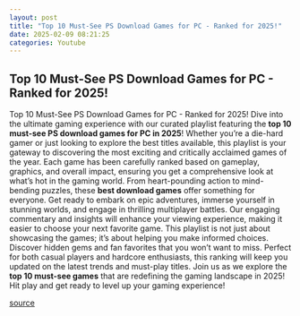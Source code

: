 ```yaml
---
layout: post
title: "Top 10 Must-See PS Download Games for PC - Ranked for 2025!"
date: 2025-02-09 08:21:25
categories: Youtube
---
```


## Top 10 Must-See PS Download Games for PC - Ranked for 2025!

Top 10 Must-See PS Download Games for PC - Ranked for 2025!
Dive into the ultimate gaming experience with our curated playlist featuring the **top 10 must-see PS download games for PC in 2025**! Whether you’re a die-hard gamer or just looking to explore the best titles available, this playlist is your gateway to discovering the most exciting and critically acclaimed games of the year.
Each game has been carefully ranked based on gameplay, graphics, and overall impact, ensuring you get a comprehensive look at what’s hot in the gaming world. From heart-pounding action to mind-bending puzzles, these **best download games** offer something for everyone. 
Get ready to embark on epic adventures, immerse yourself in stunning worlds, and engage in thrilling multiplayer battles. Our engaging commentary and insights will enhance your viewing experience, making it easier to choose your next favorite game. 
This playlist is not just about showcasing the games; it’s about helping you make informed choices. Discover hidden gems and fan favorites that you won’t want to miss. Perfect for both casual players and hardcore enthusiasts, this ranking will keep you updated on the latest trends and must-play titles. 
Join us as we explore the **top 10 must-see games** that are redefining the gaming landscape in 2025! Hit play and get ready to level up your gaming experience!

[source](https://www.youtube.com/playlist?list=PLvoTaGGq106B4MOCNCIHVdsSFkPC3QUmp)